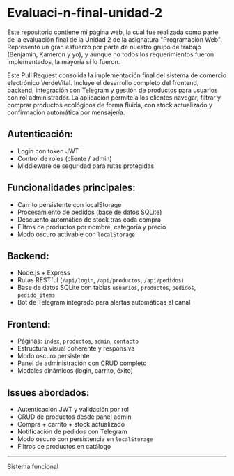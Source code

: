 # Evaluaci-n-final-unidad-2
Este repositorio contiene mi página web, la cual fue realizada como parte de la evaluación final de la Unidad 2 de la asignatura "Programación Web". Representó un gran esfuerzo por parte de nuestro grupo de trabajo (Benjamin, Kameron y yo), y aunque no todos los requerimientos fueron implementados, la mayoría sí lo fueron.

Este Pull Request consolida la implementación final del sistema de comercio electrónico VerdeVital. Incluye el desarrollo completo del frontend, backend, integración con Telegram y gestión de productos para usuarios con rol administrador. La aplicación permite a los clientes navegar, filtrar y comprar productos ecológicos de forma fluida, con stock actualizado y confirmación automática por mensajería.

## Autenticación:
- Login con token JWT
- Control de roles (cliente / admin)
- Middleware de seguridad para rutas protegidas

## Funcionalidades principales:
- Carrito persistente con localStorage
- Procesamiento de pedidos (base de datos SQLite)
- Descuento automático de stock tras cada compra
- Filtros de productos por nombre, categoría y precio
- Modo oscuro activable con `localStorage`

## Backend:
- Node.js + Express
- Rutas RESTful (`/api/login`, `/api/productos`, `/api/pedidos`)
- Base de datos SQLite con tablas `usuarios`, `productos`, `pedidos`, `pedido_items`
- Bot de Telegram integrado para alertas automáticas al canal

## Frontend:
- Páginas: `index`, `productos`, `admin`, `contacto`
- Estructura visual coherente y responsiva
- Modo oscuro persistente
- Panel de administración con CRUD completo
- Modales dinámicos (login, carrito, éxito)

## Issues abordados:
- Autenticación JWT y validación por rol
- CRUD de productos desde panel admin
- Compra + carrito + stock actualizado
- Notificación de pedidos con Telegram
- Modo oscuro con persistencia en `localStorage`
- Filtros de productos en catálogo

---
Sistema funcional
